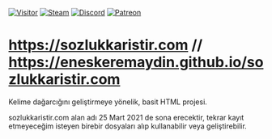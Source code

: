 [![Visitor](https://visitor-badge.laobi.icu/badge?page_id=EnesKeremAYDIN.Ataturk)](#)
[![Steam](https://img.shields.io/badge/donate-steam-blue?logo=Steam&style=flat-square)](https://steamcommunity.com/tradeoffer/new/?partner=434566573&token=g789u6Uv)
[![Discord](https://discord.com/api/guilds/718831818589339701/widget.png)](https://discord.gg/wUP74GZ)
[![Patreon](https://img.shields.io/badge/Donate-Patreon-red.svg)](https://discord.gg/wUP74GZ)

# https://sozlukkaristir.com // https://eneskeremaydin.github.io/sozlukkaristir.com

Kelime dağarcığını geliştirmeye yönelik, basit HTML projesi.

sozlukkaristir.com alan adı 25 Mart 2021 de sona erecektir, tekrar kayıt etmeyeceğim isteyen birebir dosyaları alıp kullanabilir veya geliştirebilir.
